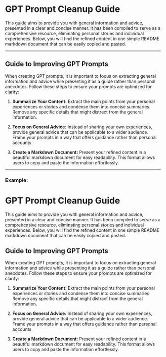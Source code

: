 # GPT Prompt Cleanup Guide

This guide aims to provide you with general information and advice, presented in a clear and concise manner. It has been compiled to serve as a comprehensive resource, eliminating personal stories and individual experiences. Below, you will find the refined content in one simple README markdown document that can be easily copied and pasted.

---

## Guide to Improving GPT Prompts

When creating GPT prompts, it is important to focus on extracting general information and advice while presenting it as a guide rather than personal anecdotes. Follow these steps to ensure your prompts are optimized for clarity:

1. **Summarize Your Content:** Extract the main points from your personal experiences or stories and condense them into concise summaries. Remove any specific details that might distract from the general information.

2. **Focus on General Advice:** Instead of sharing your own experiences, provide general advice that can be applicable to a wider audience. Frame your prompts in a way that offers guidance rather than personal accounts.

3. **Create a Markdown Document:** Present your refined content in a beautiful markdown document for easy readability. This format allows users to copy and paste the information effortlessly.

---

### Example:

# GPT Prompt Cleanup Guide

This guide aims to provide you with general information and advice, presented in a clear and concise manner. It has been compiled to serve as a comprehensive resource, eliminating personal stories and individual experiences. Below, you will find the refined content in one simple README markdown document that can be easily copied and pasted.

## Guide to Improving GPT Prompts

When creating GPT prompts, it is important to focus on extracting general information and advice while presenting it as a guide rather than personal anecdotes. Follow these steps to ensure your prompts are optimized for clarity:

1. **Summarize Your Content:** Extract the main points from your personal experiences or stories and condense them into concise summaries. Remove any specific details that might distract from the general information.

2. **Focus on General Advice:** Instead of sharing your own experiences, provide general advice that can be applicable to a wider audience. Frame your prompts in a way that offers guidance rather than personal accounts.

3. **Create a Markdown Document:** Present your refined content in a beautiful markdown document for easy readability. This format allows users to copy and paste the information effortlessly.
